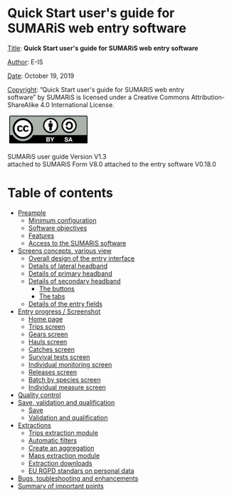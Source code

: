 # Quick Start user's guide for SUMARiS web entry software

<u>Title</u>:	 <b>Quick Start user's guide for SUMARiS web entry software</b> 

<u>Author</u>: E-IS	

<u>Date</u>:	October 19, 2019 

<u>Copyright</u>: ”Quick Start user's guide for SUMARiS web entry software” by SUMARiS is licensed under a Creative Commons Attribution-ShareAlike 4.0 International License.

![](cc-by-sa.png)

SUMARiS user guide Version V1.3    
attached to SUMARiS Form V8.0
attached to the entry software V0.18.0

# Table of contents

 - [Preample](preamble/preamble.md)
    * [Minimum configuration](preamble/preamble.md#minimum-configuration)
    * [Software objectives](preamble/preamble.md#software-objectives)
    * [Features](preamble/preamble.md#features)
    * [Access to the SUMARiS software](preamble/preamble.md#access-to-the-sumaris-software)
 - [Screens concepts, various view](screens-concepts/screens-concepts.md)
    * [Overall design of the entry interface](screens-concepts/screens-concepts.md#overall-design-of-the-entry-interface)
    * [Details of lateral headband](screens-concepts/screens-concepts.md#details-of-lateral-headband)
    * [Details of primary headband](screens-concepts/screens-concepts.md#details-of-primary-headband)
    * [Details of secondary headband](screens-concepts/screens-concepts.md#details-of-secondary-headband)
        * [The buttons](screens-concepts/screens-concepts.md#the-buttons)
        * [The tabs](screens-concepts/screens-concepts.md#the-tabs)
    * [Details of the entry fields](screens-concepts/screens-concepts.md#details-of-the-entry-fields)
 - [Entry progress / Screenshot](entry-progress-screenshot/screenshot.md)
    * [Home page](entry-progress-screenshot/screenshot.md#home-page)
    * [Trips screen](entry-progress-screenshot/screenshot.md#trips-screen)
    * [Gears screen](entry-progress-screenshot/screenshot.md#gears-screen)
    * [Hauls screen](entry-progress-screenshot/screenshot.md#hauls-screen)
    * [Catches screen](entry-progress-screenshot/screenshot.md#catches-screen)
    * [Survival tests screen](entry-progress-screenshot/screenshot.md#survival-tests-screen)
    * [Individual monitoring screen](entry-progress-screenshot/screenshot.md#individual-monitoring-screen)
    * [Releases screen](entry-progress-screenshot/screenshot.md#releases-screen)
    * [Batch by species screen](entry-progress-screenshot/screenshot.md#batch-by-species-screen)
    * [Individual measure screen](entry-progress-screenshot/screenshot.md#individual-measure-screen)
 - [Quality control](quality-control/quality-control.md)
 - [Save, validation and qualification](save-validation-qualification/save-validation-qualification.md)
     * [Save](save-validation-qualification/save-validation-qualification.md#save)
     * [Validation and qualification](save-validation-qualification/save-validation-qualification.md#validation-and-qualification)
 - [Extractions](extraction/extraction.md)
    * [Trips extraction module](extraction/extraction.md#trips-extraction-module)
    * [Automatic filters](extraction/extraction.md#automatic-filters)
    * [Create an aggregation](extraction/extraction.md#create-an-aggregation)
    * [Maps extraction module](extraction/extraction.md#maps-extraction-module)
    * [Extraction downloads](extraction/extraction.md#extraction-downloads)
    * [EU RGPD standars on personal data](extraction/extraction.md#eu-rgpd-standars-on-personal-data)
 - [Bugs, toubleshooting and enhancements](bugs-troubleshooting-enhancements/bugs-troubleshooting-enhancements.md) 
 - [Summary of important points](summary-important-points/summary-important-points.md)
